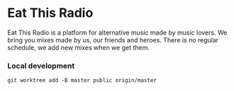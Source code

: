 Eat This Radio
==============
Eat This Radio is a platform for alternative music made by music lovers. We bring you mixes made by us, our friends and heroes. There is no regular schedule, we add new mixes when we get them.

### Local development
```
git worktree add -B master public origin/master
```
